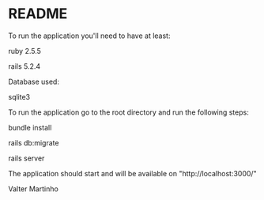# README

To run the application you'll need to have at least:

ruby 2.5.5

rails 5.2.4

Database used:

sqlite3

To run the application go to the root directory and run the following steps:

bundle install

rails db:migrate

rails server

The application should start and will be available on "http://localhost:3000/"

Valter Martinho
